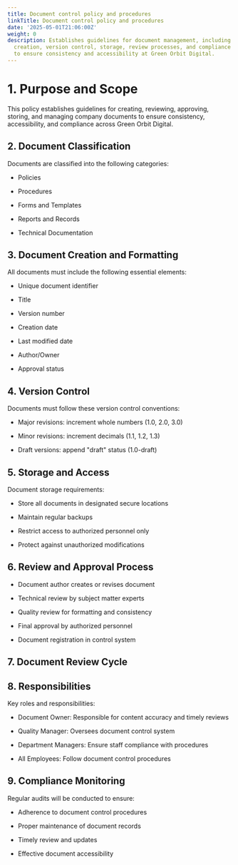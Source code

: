 ```yaml
---
title: Document control policy and procedures
linkTitle: Document control policy and procedures
date: '2025-05-01T21:06:00Z'
weight: 0
description: Establishes guidelines for document management, including classification,
  creation, version control, storage, review processes, and compliance monitoring
  to ensure consistency and accessibility at Green Orbit Digital.
---
```



# 1. Purpose and Scope

This policy establishes guidelines for creating, reviewing, approving, storing, and managing company documents to ensure consistency, accessibility, and compliance across Green Orbit Digital.

## 2. Document Classification

Documents are classified into the following categories:

- Policies

- Procedures

- Forms and Templates

- Reports and Records

- Technical Documentation

## 3. Document Creation and Formatting

All documents must include the following essential elements:

- Unique document identifier

- Title

- Version number

- Creation date

- Last modified date

- Author/Owner

- Approval status

## 4. Version Control

Documents must follow these version control conventions:

- Major revisions: increment whole numbers (1.0, 2.0, 3.0)

- Minor revisions: increment decimals (1.1, 1.2, 1.3)

- Draft versions: append "draft" status (1.0-draft)

## 5. Storage and Access

Document storage requirements:

- Store all documents in designated secure locations

- Maintain regular backups

- Restrict access to authorized personnel only

- Protect against unauthorized modifications

## 6. Review and Approval Process

- Document author creates or revises document

- Technical review by subject matter experts

- Quality review for formatting and consistency

- Final approval by authorized personnel

- Document registration in control system

## 7. Document Review Cycle

<!-- Unsupported block type: table -->

## 8. Responsibilities

Key roles and responsibilities:

- Document Owner: Responsible for content accuracy and timely reviews

- Quality Manager: Oversees document control system

- Department Managers: Ensure staff compliance with procedures

- All Employees: Follow document control procedures

## 9. Compliance Monitoring

Regular audits will be conducted to ensure:

- Adherence to document control procedures

- Proper maintenance of document records

- Timely review and updates

- Effective document accessibility